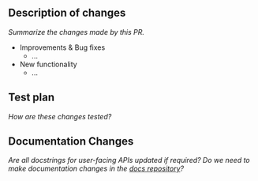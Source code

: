## Description of changes

_Summarize the changes made by this PR._

- Improvements & Bug fixes
  - ...
- New functionality
  - ...

## Test plan

_How are these changes tested?_

## Documentation Changes

_Are all docstrings for user-facing APIs updated if required? Do we need to make documentation changes in the [docs repository](https://github.com/ocean-core/docs)?_
